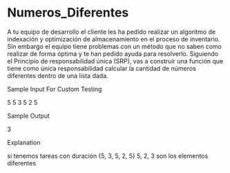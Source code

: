 # Numeros_Diferentes

A tu equipo de desarrollo el cliente les ha pedido realizar un algoritmo de indexación y optimización de
almacenamiento en el proceso de inventario.
Sin embargo el equipo tiene problemas con un método que no saben como realizar de forma óptima y te
han pedido ayuda para resolverlo.
Siguiendo el Principio de responsabilidad única (SRP), vas a construir una función que tiene como única
responsabilidad calcular la cantidad de números diferentes dentro de una lista dada.

Sample Input For Custom Testing

5
5
3
5
2
5

Sample Output

3

Explanation

si tenemos tareas con duración {5, 3, 5, 2, 5}
5, 2, 3 son los elementos diferentes
